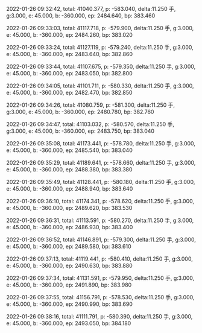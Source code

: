 2022-01-26 09:32:42, total: 41040.377, p: -583.040, delta:11.250 手, g:3.000, e: 45.000, b: -360.000, ep: 2484.640, bp: 383.460

2022-01-26 09:33:03, total: 41117.718, p: -579.900, delta:11.250 手, g:3.000, e: 45.000, b: -360.000, ep: 2484.260, bp: 383.020

2022-01-26 09:33:24, total: 41127.119, p: -579.240, delta:11.250 手, g:3.000, e: 45.000, b: -360.000, ep: 2483.640, bp: 382.860

2022-01-26 09:33:44, total: 41107.675, p: -579.350, delta:11.250 手, g:3.000, e: 45.000, b: -360.000, ep: 2483.050, bp: 382.800

2022-01-26 09:34:05, total: 41101.711, p: -580.330, delta:11.250 手, g:3.000, e: 45.000, b: -360.000, ep: 2482.470, bp: 382.850

2022-01-26 09:34:26, total: 41080.759, p: -581.300, delta:11.250 手, g:3.000, e: 45.000, b: -360.000, ep: 2480.780, bp: 382.760

2022-01-26 09:34:47, total: 41103.032, p: -580.570, delta:11.250 手, g:3.000, e: 45.000, b: -360.000, ep: 2483.750, bp: 383.040

2022-01-26 09:35:08, total: 41173.441, p: -578.780, delta:11.250 手, g:3.000, e: 45.000, b: -360.000, ep: 2485.540, bp: 383.040

2022-01-26 09:35:29, total: 41189.641, p: -578.660, delta:11.250 手, g:3.000, e: 45.000, b: -360.000, ep: 2488.380, bp: 383.380

2022-01-26 09:35:49, total: 41128.441, p: -580.180, delta:11.250 手, g:3.000, e: 45.000, b: -360.000, ep: 2488.940, bp: 383.640

2022-01-26 09:36:10, total: 41174.341, p: -578.620, delta:11.250 手, g:3.000, e: 45.000, b: -360.000, ep: 2489.620, bp: 383.530

2022-01-26 09:36:31, total: 41113.591, p: -580.270, delta:11.250 手, g:3.000, e: 45.000, b: -360.000, ep: 2486.930, bp: 383.400

2022-01-26 09:36:52, total: 41146.891, p: -579.300, delta:11.250 手, g:3.000, e: 45.000, b: -360.000, ep: 2489.580, bp: 383.610

2022-01-26 09:37:13, total: 41119.441, p: -580.410, delta:11.250 手, g:3.000, e: 45.000, b: -360.000, ep: 2490.630, bp: 383.880

2022-01-26 09:37:34, total: 41131.591, p: -579.950, delta:11.250 手, g:3.000, e: 45.000, b: -360.000, ep: 2491.890, bp: 383.980

2022-01-26 09:37:55, total: 41156.791, p: -578.530, delta:11.250 手, g:3.000, e: 45.000, b: -360.000, ep: 2490.990, bp: 383.690

2022-01-26 09:38:16, total: 41111.791, p: -580.390, delta:11.250 手, g:3.000, e: 45.000, b: -360.000, ep: 2493.050, bp: 384.180